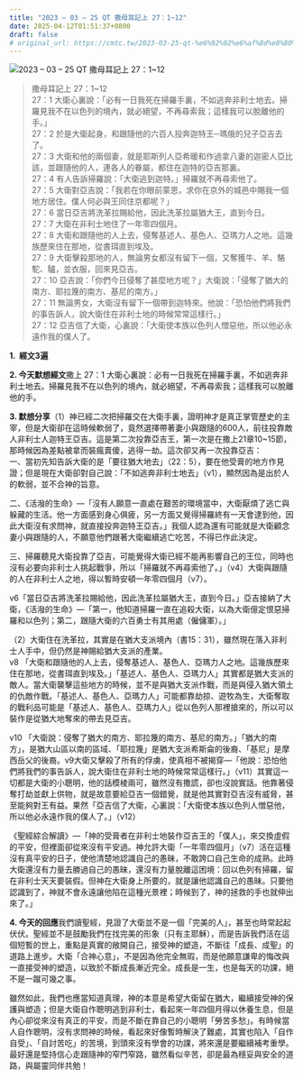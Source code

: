 ```yaml
---
title: "2023 – 03 – 25 QT 撒母耳記上 27：1~12"
date: 2025-04-12T01:51:37+0800
draft: false
# original_url: https://cmtc.tw/2023-03-25-qt-%e6%92%92%e6%af%8d%e8%80%b3%e8%a8%98%e4%b8%8a-27%ef%bc%9a112
---
```


![2023 – 03 – 25 QT 撒母耳記上 27：1\~12](/images/qt.jpg  "2023 – 03 – 25 QT 撒母耳記上 27：1\~12")

> 撒母耳記上 27：1\~12  
> 27：1 大衛心裏說：「必有一日我死在掃羅手裏，不如逃奔非利士地去。掃羅見我不在以色列的境內，就必絕望，不再尋索我；這樣我可以脫離他的手。」  
> 27：2 於是大衛起身，和跟隨他的六百人投奔迦特王─瑪俄的兒子亞吉去了。  
> 27：3 大衛和他的兩個妻，就是耶斯列人亞希暖和作過拿八妻的迦密人亞比該，並跟隨他的人，連各人的眷屬，都住在迦特的亞吉那裏。  
> 27：4 有人告訴掃羅說：「大衛逃到迦特。」掃羅就不再尋索他了。  
> 27：5 大衛對亞吉說：「我若在你眼前蒙恩，求你在京外的城邑中賜我一個地方居住。僕人何必與王同住京都呢？」  
> 27：6 當日亞吉將洗革拉賜給他，因此洗革拉屬猶大王，直到今日。  
> 27：7 大衛在非利士地住了一年零四個月。  
> 27：8 大衛和跟隨他的人上去，侵奪基述人、基色人、亞瑪力人之地。這幾族歷來住在那地，從書珥直到埃及。  
> 27：9 大衛擊殺那地的人，無論男女都沒有留下一個，又奪獲牛、羊、駱駝、驢，並衣服，回來見亞吉。  
> 27：10 亞吉說：「你們今日侵奪了甚麼地方呢？」大衛說：「侵奪了猶大的南方、耶拉篾的南方、基尼的南方。」  
> 27：11 無論男女，大衛沒有留下一個帶到迦特來。他說：「恐怕他們將我們的事告訴人，說大衛住在非利士地的時候常常這樣行。」  
> 27：12 亞吉信了大衛，心裏說：「大衛使本族以色列人憎惡他，所以他必永遠作我的僕人了。

**1.  經文3遍**

**2. 今天默想經文**撒上 27：1 大衛心裏說：必有一日我死在掃羅手裏，不如逃奔非利士地去。掃羅見我不在以色列的境內，就必絕望，不再尋索我；這樣我可以脫離他的手。

**3. 默想分享**（1）神已經二次把掃羅交在大衛手裏，證明神才是真正掌管歷史的主宰，但是大衛卻在這時候軟弱了，竟然選擇帶著妻小與跟隨的600人，前往投靠敵人非利士人迦特王亞吉。這是第二次投靠亞吉王，第一次是在撒上21章10\~15節，那時候因為差點被拿而裝瘋賣傻，逃得一劫。這次卻又再一次投靠亞吉：  
一、當初先知告訴大衛的是「要往猶大地去」（22：5），要在他受膏的地方作見證；但是現在大衛卻對自己說：「不如逃奔非利士地去」（v1），顯然因為是出於人的軟弱，並不合神的旨意。

二、《活潑的生命》—「沒有人願意一直處在艱苦的環境當中，大衛厭煩了逃亡與躲藏的生活。他一方面感到身心俱疲，另一方面又覺得掃羅終有一天會逮到他，因此大衛沒有求問神，就直接投奔迦特王亞吉。」我個人認為還有可能就是大衛顧念妻小與跟隨的人，不願意他們跟著大衛繼續逃亡吃苦，不得已作此決定。

三、掃羅聽見大衛投靠了亞吉，可能覺得大衛已經不能再影響自己的王位，同時也沒有必要向非利士人挑起戰爭，所以「掃羅就不再尋索他了。」（v4）大衛與跟隨的人在非利士人之地，得以暫時安頓一年零四個月（v7）。

v6「當日亞吉將洗革拉賜給他，因此洗革拉屬猶大王，直到今日。」亞吉接納了大衛，《活潑的生命》—「第一，他知道掃羅一直在追殺大衛，以為大衛億定恨惡掃羅和以色列；第二，跟隨大衛的六百勇士有其用處（僱傭軍）。」

（2）大衛住在洗革拉，其實是在猶大支派境內（書15：31），雖然現在落入非利士人手中，但仍然是神賜給猶大支派的產業。  
v8 「大衛和跟隨他的人上去，侵奪基述人、基色人、亞瑪力人之地。這幾族歷來住在那地，從書珥直到埃及。」「基述人、基色人、亞瑪力人」其實都是猶大支派的敵人。當大衛襲擊這些地方的時候，並不是與猶大支派作戰，而是與侵入猶大領土的仇敵作戰。「基述人、基色人、亞瑪力人」可能都靠劫掠、遊牧為生，大衛奪取的戰利品可能是「基述人、基色人、亞瑪力人」從以色列人那裡搶來的，所以可以裝作是從猶大地奪來的帶去見亞吉。

v10 「大衛說：侵奪了猶大的南方、耶拉篾的南方、基尼的南方。」「猶大的南方」，是猶大山區以南的區域、「耶拉篾」是猶大支派希斯侖的後裔、「基尼」是摩西岳父的後裔。v9大衛又擊殺了所有的俘虜，使真相不被揭穿—「他說：恐怕他們將我們的事告訴人，說大衛住在非利士地的時候常常這樣行。」（v11）其實這一切都是大衛的小聰明，他的話模棱兩可，雖然沒有撒謊，卻也沒說實話。他靠著侵奪打劫並獻上供物，就是故意要給亞吉一個錯覺，就是他其實對亞吉沒有威脅，甚至能夠對王有益。果然「亞吉信了大衛，心裏說：「大衛使本族以色列人憎惡他，所以他必永遠作我的僕人了。」（v12）

《聖經綜合解讀》—「神的受膏者在非利士地裝作亞吉王的「僕人」，來交換虛假的平安，但裡面卻從來沒有平安過。神允許大衛「一年零四個月」（v7）活在這種沒有真平安的日子，使他清楚地認識自己的愚昧，不敢誇口自己生命的成熟。此時大衛還沒有力量去勝過自己的愚昧，還沒有力量脫離這困境：回以色列有掃羅，留在非利士天天要裝假。但神在大衛身上所要的，就是讓他認識自己的愚昧。只要他認識到了，神就不會永遠讓他陷在這種光景裡；時候到了，神的拯救的手也就伸出來了。」

**4. 今天的回應**我們讀聖經，見證了大衛並不是一個「完美的人」，甚至也時常起起伏伏。聖經並不是鼓勵我們在找完美的形象（只有主耶穌），而是告訴我們活在這個短暫的世上，重點是真實的敞開自己，接受神的塑造，不斷往「成長、成聖」的道路上進步。大衛「合神心意」，不是因為他完全無瑕，而是他願意謙卑的悔改與一直接受神的塑造，以致於不斷成長漸近完全。成長是一生，也是每天的功課，絕不是一蹴可幾之事。

雖然如此，我們也應當知道真理，神的本意是希望大衛留在猶大，繼續接受神的保護與塑造；但是大衛自作聰明逃到非利士，看起來一年四個月得以休養生息，但是內心卻從來沒有真正的平安，而是不斷在靠自己的小聰明「勞苦多愁」。有時候當人自作聰明，沒有求問神的時候，看起來好像暫時解決了難處，其實也陷入「自作自受」、「自討苦吃」的苦境，到頭來沒有學會的功課，將來還是要繼續補考重學。最好還是堅持信心走跟隨神的窄門窄路，雖然看似辛苦，卻是最為穩妥與安全的道路，與屬靈同伴共勉！